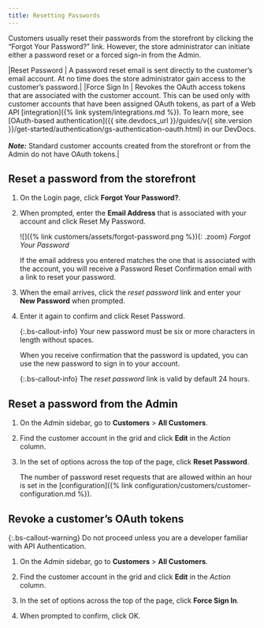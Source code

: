 ```yaml
---
title: Resetting Passwords
---
```


Customers usually reset their passwords from the storefront by clicking the “Forgot Your Password?” link. However, the store administrator can initiate either a password reset or a forced sign-in from the Admin.

|Reset Password | A password reset email is sent directly to the customer’s email account. At no time does the store administrator gain access to the customer’s password.|
|Force Sign In | Revokes the OAuth access tokens that are associated with the customer account. This can be used only with customer accounts that have been assigned OAuth tokens, as part of a Web API [integration]({% link system/integrations.md %}). To learn more, see [OAuth-based authentication]({{ site.devdocs_url }}/guides/v{{ site.version }}/get-started/authentication/gs-authentication-oauth.html) in our DevDocs. <br/><br/>**_Note:_** Standard customer accounts created from the storefront or from the Admin do not have OAuth tokens.|

## Reset a password from the storefront

1. On the Login page, click **Forgot Your Password?**.

1. When prompted, enter the **Email Address** that is associated with your account and click <span class="btn">Reset My Password</span>.

   ![]({% link customers/assets/forgot-password.png %}){: .zoom}
   _Forgot Your Password_

   If the email address you entered matches the one that is associated with the account, you will receive a Password Reset Confirmation email with a link to reset your password.

1. When the email arrives, click the _reset password_ link and enter your **New Password** when prompted.

1. Enter it again to confirm and click <span class="btn">Reset Password</span>.

   {:.bs-callout-info}
   Your new password must be six or more characters in length without spaces.

   When you receive confirmation that the password is updated, you can use the new password to sign in to your account.

   {:.bs-callout-info}
   The _reset password_ link is valid by default 24 hours.

## Reset a password from the Admin

1. On the _Admin_ sidebar, go to **Customers** > **All Customers**.

1. Find the customer account in the grid and click **Edit** in the _Action_ column.

1. In the set of options across the top of the page, click **Reset Password**.

   The number of password reset requests that are allowed within an hour is set in the [configuration]({% link configuration/customers/customer-configuration.md %}).

## Revoke a customer’s OAuth tokens

{:.bs-callout-warning}
Do not proceed unless you are a developer familiar with API Authentication.

1. On the _Admin_ sidebar, go to **Customers** > **All Customers**.

1. Find the customer account in the grid and click **Edit** in the _Action_ column.

1. In the set of options across the top of the page, click **Force Sign In**.

1. When prompted to confirm, click <span class="btn">OK</span>.

